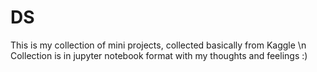 # DS
This is my collection of mini projects, collected basically from Kaggle \n
Collection is in jupyter notebook format with my thoughts and feelings :)
